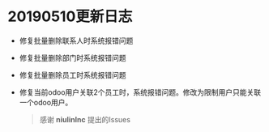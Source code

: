 # 20190510更新日志

- 修复批量删除联系人时系统报错问题

- 修复批量删除部门时系统报错问题

- 修复批量删除员工时系统报错问题

- 修复当前odoo用户关联2个员工时，系统报错问题。修改为限制用户只能关联一个odoo用户。

  > 感谢 **niulinlnc** 提出的Issues
